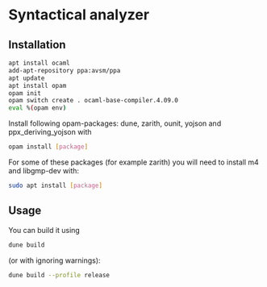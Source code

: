 # Syntactical analyzer


## Installation


```bash
apt install ocaml
add-apt-repository ppa:avsm/ppa
apt update
apt install opam
opam init
opam switch create . ocaml-base-compiler.4.09.0
eval %(opam env)
```
Install following opam-packages: dune, zarith, ounit,  yojson and ppx_deriving_yojson with 
```bash
opam install [package]
```
For some of these packages (for example zarith) you will need to install m4 and libgmp-dev with:
```bash
sudo apt install [package]
```

## Usage

You can build it using
```bash
dune build
```
(or with ignoring warnings):
```bash
dune build --profile release
```
